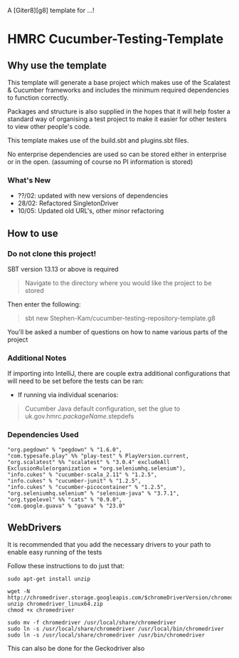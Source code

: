 A [Giter8][g8] template for ...!

# HMRC Cucumber-Testing-Template


## Why use the template

This template will generate a base project which makes use of the Scalatest & Cucumber frameworks
and includes the minimum required dependencies to function correctly.

Packages and structure is also supplied in the hopes that it will help foster a standard way of organising a test project
to make it easier for other testers to view other people's code.

This template makes use of the build.sbt and plugins.sbt files.

No enterprise dependencies are used so can be stored either in enterprise or in the open. (assuming of course no PI information is stored)

### What's New

- ??/02: updated with new versions of dependencies
- 28/02: Refactored SingletonDriver
- 10/05: Updated old URL's, other minor refactoring

## How to use

### Do not clone this project!

SBT version 13.13 or above is required

>Navigate to the directory where you would like the project to be stored

Then enter the following:

>sbt new Stephen-Kam/cucumber-testing-repository-template.g8

You'll be asked a number of questions on how to name various parts of the project

### Additional Notes

If importing into IntelliJ, there are couple extra additional configurations that will need to be set before the tests can be ran:

- If running via individual scenarios:

>Cucumber Java default configuration, set the glue to uk.gov.hmrc.$packageName$.stepdefs

### Dependencies Used

    "org.pegdown" % "pegdown" % "1.6.0",
    "com.typesafe.play" %% "play-test" % PlayVersion.current,
    "org.scalatest" %% "scalatest" % "3.0.4" excludeAll ExclusionRule(organization = "org.seleniumhq.selenium"),
    "info.cukes" % "cucumber-scala_2.11" % "1.2.5",
    "info.cukes" % "cucumber-junit" % "1.2.5",
    "info.cukes" % "cucumber-picocontainer" % "1.2.5",
    "org.seleniumhq.selenium" % "selenium-java" % "3.7.1",
    "org.typelevel" %% "cats" % "0.9.0",
    "com.google.guava" % "guava" % "23.0"

## WebDrivers

It is recommended that you add the necessary drivers to your path to enable easy running of the tests

Follow these instructions to do just that:

    sudo apt-get install unzip
    
    wget -N http://chromedriver.storage.googleapis.com/$chromeDriverVersion/chromedriver_linux64.zip
    unzip chromedriver_linux64.zip
    chmod +x chromedriver
    
    sudo mv -f chromedriver /usr/local/share/chromedriver
    sudo ln -s /usr/local/share/chromedriver /usr/local/bin/chromedriver
    sudo ln -s /usr/local/share/chromedriver /usr/bin/chromedriver

This can also be done for the Geckodriver also